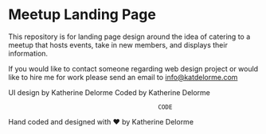 # Meetup Landing Page
This repository is for landing page design around the idea of catering to a meetup that hosts events, take in new members, and displays their information.


If you would like to contact someone regarding web design project or would like to hire me for work please send an email to info@katdelorme.com


UI design by Katherine Delorme
Coded by Katherine Delorme



                                              CODE

Hand coded and designed with &hearts; by Katherine Delorme

<!--
/**
  * This product is meant for educational purposes only.

  * The following was created for Katherine Delorme. It is not to be sold or reproduced. It may not be sold or offered for sale, or included with another software product offered for sale.
  * Designed by Katherine Delorme
  * Coded by Katherine Delorme
*/
-->
